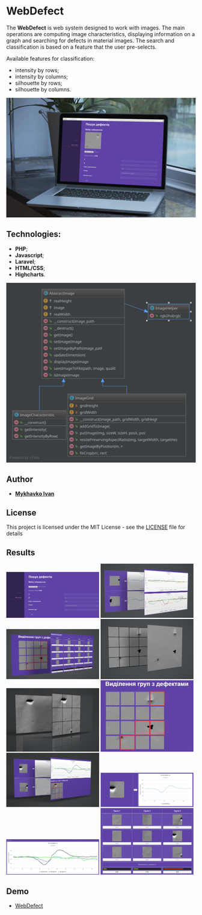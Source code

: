 **WebDefect**
===================


The **WebDefect** is web system designed to work with images. The main operations are computing image characteristics, displaying information on a graph and searching for defects in material images. 
The search and classification is based on a feature that the user pre-selects.

Available features for classification:
* intensity by rows;
* intensity by columns;
* silhouette by rows;
* silhouette by columns.

<img src="readme/results/1.jpg" alt="result_1"/>

Technologies:
-------------

 - **PHP**;
 - **Javascript**;
 - **Laravel**;
 - **HTML/CSS**;
 - **Highcharts**.
 
 <img src="readme/image.svg" alt="classes"/>

## Author

*  [**Mykhavko Ivan**](https://github.com/Tegos)

## License

This project is licensed under the MIT License - see the [LICENSE](LICENSE) file for details

## Results

<img src="readme/results/2.jpg" width="49%" alt="result_2"/>
<img src="readme/results/3.jpg" width="49%" alt="result_3"/>
<br/>
<img src="readme/results/4.jpg" width="49%" alt="result_4"/>
<img src="readme/results/5.jpg" width="49%" alt="result_5"/>
<br/>
<img src="readme/results/6.jpg" width="49%" alt="result_6"/>
<img src="readme/results/7.jpg" width="49%" alt="result_7"/>
<br/>
<img src="readme/results/8.jpg" width="49%" alt="result_8"/>
<img src="readme/results/9.jpg" width="49%" alt="result_9"/>
<br/>
<img src="readme/results/10.jpg" width="49%" alt="result_10"/>
<img src="readme/results/11.jpg" width="49%" alt="result_11"/>

## Demo

*  [WebDefect](https://defect.ml/)
